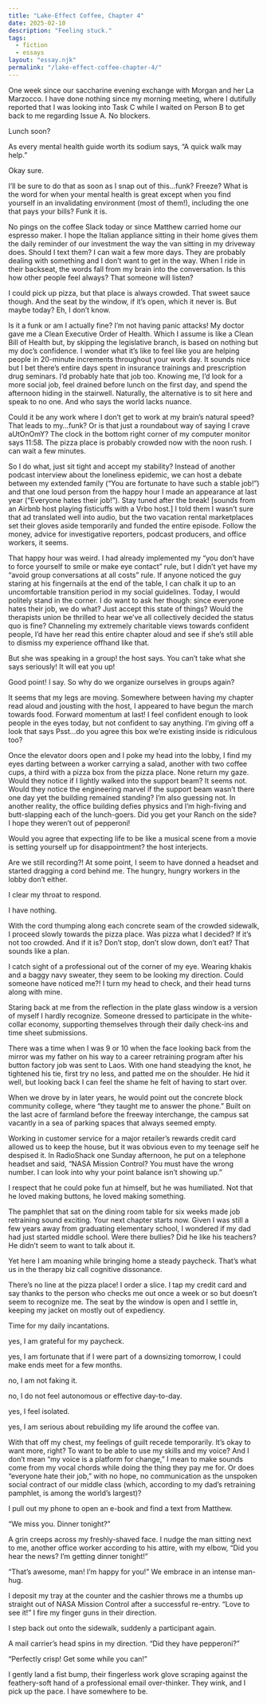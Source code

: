 ```yaml
---
title: "Lake-Effect Coffee, Chapter 4"
date: 2025-02-10
description: "Feeling stuck."
tags:
  - fiction
  - essays
layout: "essay.njk"
permalink: "/lake-effect-coffee-chapter-4/"
---
```


One week since our saccharine evening exchange with Morgan and her La Marzocco. I have done nothing since my morning meeting, where I dutifully reported that I was looking into Task C while I waited on Person B to get back to me regarding Issue A. No blockers.

Lunch soon?

As every mental health guide worth its sodium says, “A quick walk may help.”

Okay sure.

I’ll be sure to do that as soon as I snap out of this…funk? Freeze? What is the word for when your mental health is great except when you find yourself in an invalidating environment (most of them!), including the one that pays your bills? Funk it is.

No pings on the coffee Slack today or since Matthew carried home our espresso maker. I hope the Italian appliance sitting in their home gives them the daily reminder of our investment the way the van sitting in my driveway does. Should I text them? I can wait a few more days. They are probably dealing with something and I don’t want to get in the way. When I ride in their backseat, the words fall from my brain into the conversation. Is this how other people feel always? That someone will listen?

I could pick up pizza, but that place is always crowded. That sweet sauce though. And the seat by the window, if it’s open, which it never is. But maybe today? Eh, I don’t know.

Is it a funk or am I actually fine? I’m not having panic attacks! My doctor gave me a Clean Executive Order of Health. Which I assume is like a Clean Bill of Health but, by skipping the legislative branch, is based on nothing but my doc’s confidence. I wonder what it’s like to feel like you are helping people in 20-minute increments throughout your work day. It sounds nice but I bet there’s entire days spent in insurance trainings and prescription drug seminars. I’d probably hate that job too. Knowing me, I’d look for a more social job, feel drained before lunch on the first day, and spend the afternoon hiding in the stairwell. Naturally, the alternative is to sit here and speak to no one. And who says the world lacks nuance.

Could it be any work where I don’t get to work at my brain’s natural speed? That leads to my…funk? Or is that just a roundabout way of saying I crave aUtOnOmY? The clock in the bottom right corner of my computer monitor says 11:58. The pizza place is probably crowded now with the noon rush. I can wait a few minutes.

So I do what, just sit tight and accept my stability? Instead of another podcast interview about the loneliness epidemic, we can host a debate between my extended family (“You are fortunate to have such a stable job!”) and that one loud person from the happy hour I made an appearance at last year (“Everyone hates their job!”). Stay tuned after the break! [sounds from an Airbnb host playing fisticuffs with a Vrbo host.] I told them I wasn’t sure that ad translated well into audio, but the two vacation rental marketplaces set their gloves aside temporarily and funded the entire episode. Follow the money, advice for investigative reporters, podcast producers, and office workers, it seems.

That happy hour was weird. I had already implemented my “you don’t have to force yourself to smile or make eye contact” rule, but I didn’t yet have my “avoid group conversations at all costs” rule. If anyone noticed the guy staring at his fingernails at the end of the table, I can chalk it up to an uncomfortable transition period in my social guidelines. Today, I would politely stand in the corner. I do want to ask her though: since everyone hates their job, we do what? Just accept this state of things? Would the therapists union be thrilled to hear we’ve all collectively decided the status quo is fine? Channeling my extremely charitable views towards confident people, I’d have her read this entire chapter aloud and see if she’s still able to dismiss my experience offhand like that.

But she was speaking in a group! the host says. You can’t take what she says seriously! It will eat you up!

Good point! I say. So why do we organize ourselves in groups again?

It seems that my legs are moving. Somewhere between having my chapter read aloud and jousting with the host, I appeared to have begun the march towards food. Forward momentum at last! I feel confident enough to look people in the eyes today, but not confident to say anything. I’m giving off a look that says Psst…do you agree this box we’re existing inside is ridiculous too?

Once the elevator doors open and I poke my head into the lobby, I find my eyes darting between a worker carrying a salad, another with two coffee cups, a third with a pizza box from the pizza place. None return my gaze. Would they notice if I lightly walked into the support beam? It seems not. Would they notice the engineering marvel if the support beam wasn’t there one day yet the building remained standing? I’m also guessing not. In another reality, the office building defies physics and I’m high-fiving and butt-slapping each of the lunch-goers. Did you get your Ranch on the side? I hope they weren’t out of pepperoni!

Would you agree that expecting life to be like a musical scene from a movie is setting yourself up for disappointment? the host interjects.

Are we still recording?! At some point, I seem to have donned a headset and started dragging a cord behind me. The hungry, hungry workers in the lobby don’t either.

I clear my throat to respond.

I have nothing.

With the cord thumping along each concrete seam of the crowded sidewalk, I proceed slowly towards the pizza place. Was pizza what I decided? If it’s not too crowded. And if it is? Don’t stop, don’t slow down, don’t eat? That sounds like a plan.

I catch sight of a professional out of the corner of my eye. Wearing khakis and a baggy navy sweater, they seem to be looking my direction. Could someone have noticed me?! I turn my head to check, and their head turns along with mine.

Staring back at me from the reflection in the plate glass window is a version of myself I hardly recognize. Someone dressed to participate in the white-collar economy, supporting themselves through their daily check-ins and time sheet submissions.

There was a time when I was 9 or 10 when the face looking back from the mirror was my father on his way to a career retraining program after his button factory job was sent to Laos. With one hand steadying the knot, he tightened his tie, first try no less, and patted me on the shoulder. He hid it well, but looking back I can feel the shame he felt of having to start over.

When we drove by in later years, he would point out the concrete block community college, where “they taught me to answer the phone.” Built on the last acre of farmland before the freeway interchange, the campus sat vacantly in a sea of parking spaces that always seemed empty.

Working in customer service for a major retailer’s rewards credit card allowed us to keep the house, but it was obvious even to my teenage self he despised it. In RadioShack one Sunday afternoon, he put on a telephone headset and said, “NASA Mission Control? You must have the wrong number. I can look into why your point balance isn’t showing up.”

I respect that he could poke fun at himself, but he was humiliated. Not that he loved making buttons, he loved making something.

The pamphlet that sat on the dining room table for six weeks made job retraining sound exciting. Your next chapter starts now. Given I was still a few years away from graduating elementary school, I wondered if my dad had just started middle school. Were there bullies? Did he like his teachers? He didn’t seem to want to talk about it.

Yet here I am moaning while bringing home a steady paycheck. That’s what us in the therapy biz call cognitive dissonance.

There’s no line at the pizza place! I order a slice. I tap my credit card and say thanks to the person who checks me out once a week or so but doesn’t seem to recognize me. The seat by the window is open and I settle in, keeping my jacket on mostly out of expediency.

Time for my daily incantations.

yes, I am grateful for my paycheck.

yes, I am fortunate that if I were part of a downsizing tomorrow, I could make ends meet for a few months.

no, I am not faking it.

no, I do not feel autonomous or effective day-to-day.

yes, I feel isolated.

yes, I am serious about rebuilding my life around the coffee van.

With that off my chest, my feelings of guilt recede temporarily. It’s okay to want more, right? To want to be able to use my skills and my voice? And I don’t mean “my voice is a platform for change,” I mean to make sounds come from my vocal chords while doing the thing they pay me for. Or does “everyone hate their job,” with no hope, no communication as the unspoken social contract of our middle class (which, according to my dad’s retraining pamphlet, is among the world’s largest)?

I pull out my phone to open an e-book and find a text from Matthew.

“We miss you. Dinner tonight?”

A grin creeps across my freshly-shaved face. I nudge the man sitting next to me, another office worker according to his attire, with my elbow, “Did you hear the news? I’m getting dinner tonight!”

“That’s awesome, man! I’m happy for you!” We embrace in an intense man-hug.

I deposit my tray at the counter and the cashier throws me a thumbs up straight out of NASA Mission Control after a successful re-entry. “Love to see it!” I fire my finger guns in their direction.

I step back out onto the sidewalk, suddenly a participant again.

A mail carrier’s head spins in my direction. “Did they have pepperoni?”

“Perfectly crisp! Get some while you can!”

I gently land a fist bump, their fingerless work glove scraping against the feathery-soft hand of a professional email over-thinker. They wink, and I pick up the pace. I have somewhere to be.
